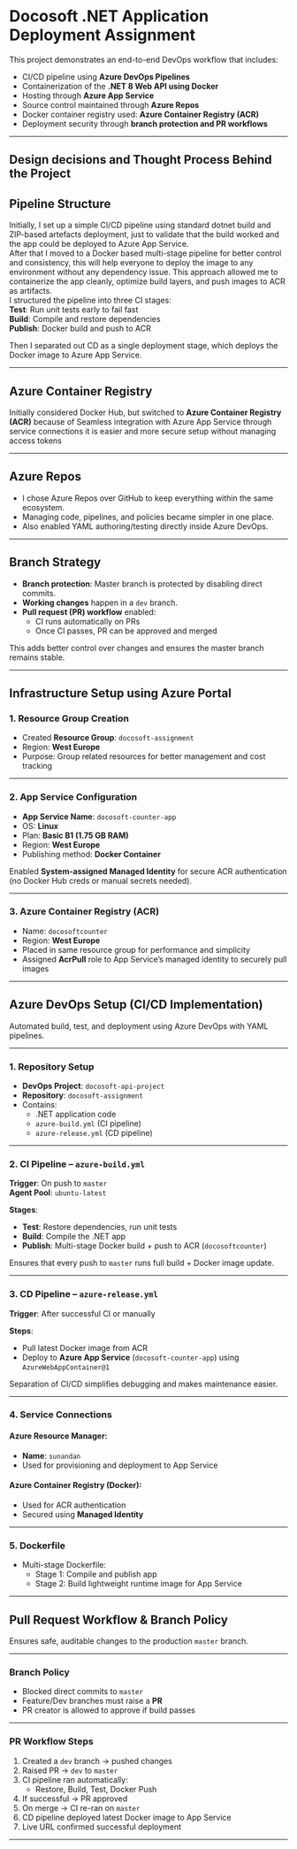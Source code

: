 # Docosoft .NET Application Deployment Assignment

This project demonstrates an end-to-end DevOps workflow that includes:

- CI/CD pipeline using **Azure DevOps Pipelines**  
- Containerization of the **.NET 8 Web API using Docker**  
- Hosting through **Azure App Service**  
- Source control maintained through **Azure Repos**  
- Docker container registry used: **Azure Container Registry (ACR)**  
- Deployment security through **branch protection and PR workflows**

---

## Design decisions and Thought Process Behind the Project

## Pipeline Structure

Initially, I set up a simple CI/CD pipeline using standard dotnet build and ZIP-based artefacts deployment, just to validate that the build worked and the app could be deployed to Azure App Service.  
After that I moved to a Docker based multi-stage pipeline for better control and consistency, this will help everyone to deploy the image to any environment without any dependency issue. This approach allowed me to containerize the app cleanly, optimize build layers, and push images to ACR as artifacts.  
I structured the pipeline into three CI stages:  
**Test**: Run unit tests early to fail fast  
**Build**: Compile and restore dependencies  
**Publish**: Docker build and push to ACR  

Then I separated out CD as a single deployment stage, which deploys the Docker image to Azure App Service.  

---

## Azure Container Registry

Initially considered Docker Hub, but switched to **Azure Container Registry (ACR)** because of Seamless integration with Azure App Service through service connections it is easier and more secure setup without managing access tokens

---

## Azure Repos

- I chose Azure Repos over GitHub to keep everything within the same ecosystem.
- Managing code, pipelines, and policies became simpler in one place.
- Also enabled YAML authoring/testing directly inside Azure DevOps.

---

## Branch Strategy

- **Branch protection**: Master branch is protected by disabling direct commits.
- **Working changes** happen in a `dev` branch.
- **Pull request (PR) workflow** enabled:
  - CI runs automatically on PRs
  - Once CI passes, PR can be approved and merged

This adds better control over changes and ensures the master branch remains stable.

---

## Infrastructure Setup using Azure Portal

### 1. Resource Group Creation

- Created **Resource Group**: `docosoft-assignment`
- Region: **West Europe**
- Purpose: Group related resources for better management and cost tracking

---

### 2. App Service Configuration

- **App Service Name**: `docosoft-counter-app`
- OS: **Linux**
- Plan: **Basic B1 (1.75 GB RAM)**
- Region: **West Europe**
- Publishing method: **Docker Container**

Enabled **System-assigned Managed Identity** for secure ACR authentication (no Docker Hub creds or manual secrets needed).

---

### 3. Azure Container Registry (ACR)

- Name: `docosoftcounter`
- Region: **West Europe**
- Placed in same resource group for performance and simplicity
- Assigned **AcrPull** role to App Service’s managed identity to securely pull images

---

## Azure DevOps Setup (CI/CD Implementation)

Automated build, test, and deployment using Azure DevOps with YAML pipelines.

---

### 1. Repository Setup

- **DevOps Project**: `docosoft-api-project`  
- **Repository**: `docosoft-assignment`  
- Contains:
  - .NET application code  
  - `azure-build.yml` (CI pipeline)  
  - `azure-release.yml` (CD pipeline)  

---

### 2. CI Pipeline – `azure-build.yml`

**Trigger**: On push to `master`  
**Agent Pool**: `ubuntu-latest`  

**Stages**:

- **Test**: Restore dependencies, run unit tests  
- **Build**: Compile the .NET app  
- **Publish**: Multi-stage Docker build + push to ACR (`docosoftcounter`)

Ensures that every push to `master` runs full build + Docker image update.

---

### 3. CD Pipeline – `azure-release.yml`

**Trigger**: After successful CI or manually

**Steps**:

- Pull latest Docker image from ACR  
- Deploy to **Azure App Service** (`docosoft-counter-app`) using `AzureWebAppContainer@1`

Separation of CI/CD simplifies debugging and makes maintenance easier.

---

### 4. Service Connections

#### Azure Resource Manager:

- **Name**: `sunandan`  
- Used for provisioning and deployment to App Service

#### Azure Container Registry (Docker):

- Used for ACR authentication  
- Secured using **Managed Identity**

---

### 5. Dockerfile

- Multi-stage Dockerfile:
  - Stage 1: Compile and publish app
  - Stage 2: Build lightweight runtime image for App Service

---

## Pull Request Workflow & Branch Policy

Ensures safe, auditable changes to the production `master` branch.

---

### Branch Policy

- Blocked direct commits to `master`
- Feature/Dev branches must raise a **PR**
- PR creator is allowed to approve if build passes

---

### PR Workflow Steps

1. Created a `dev` branch → pushed changes  
2. Raised PR → `dev` to `master`  
3. CI pipeline ran automatically:  
   - Restore, Build, Test, Docker Push  
4. If successful → PR approved  
5. On merge → CI re-ran on `master`  
6. CD pipeline deployed latest Docker image to App Service  
7. Live URL confirmed successful deployment

---

